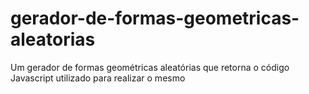 # gerador-de-formas-geometricas-aleatorias
 Um gerador de formas geométricas aleatórias que retorna o código Javascript utilizado para realizar o mesmo
